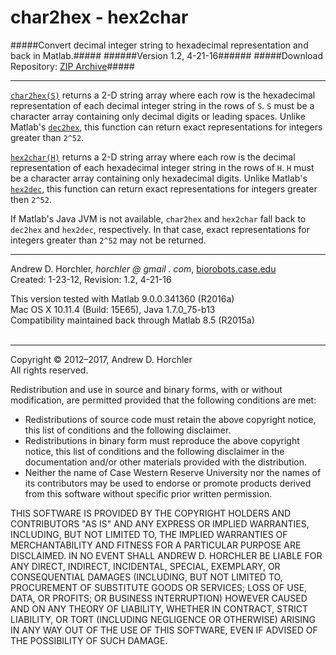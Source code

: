 char2hex - hex2char
========
#####Convert decimal integer string to hexadecimal representation and back in Matlab.#####
######Version 1.2, 4-21-16######
#####Download Repository: [ZIP Archive](https://github.com/horchler/char2hex/archive/master.zip)#####

--------

[```char2hex(S)```](https://github.com/horchler/char2hex/blob/master/char2hex.m) returns a 2-D string array where each row is the hexadecimal representation of each decimal integer string in the rows of ```S```. ```S``` must be a character array containing only decimal digits or leading spaces. Unlike Matlab's [```dec2hex```](http://www.mathworks.com/help/matlab/ref/dec2hex.html), this function can return exact representations for integers greater than ```2^52```.  
    
[```hex2char(H)```](https://github.com/horchler/char2hex/blob/master/hex2char.m) returns a 2-D string array where each row is the decimal representation of each hexadecimal integer string in the rows of ```H```. ```H``` must be a character array containing only hexadecimal digits. Unlike Matlab's [```hex2dec```](http://www.mathworks.com/help/matlab/ref/hex2dec.html), this function can return exact representations for integers greater then ```2^52```.  
  
If Matlab's Java JVM is not available, ```char2hex``` and ```hex2char``` fall back to ```dec2hex``` and ```hex2dec```, respectively. In that case, exact representations for integers greater than ```2^52``` may not be returned.
&nbsp;  

--------

Andrew D. Horchler, *horchler @ gmail . com*, [biorobots.case.edu](http://biorobots.case.edu/)  
Created: 1-23-12, Revision: 1.2, 4-21-16  

This version tested with Matlab 9.0.0.341360 (R2016a)  
Mac OS X 10.11.4 (Build: 15E65), Java 1.7.0_75-b13  
Compatibility maintained back through Matlab 8.5 (R2015a)  
&nbsp;  

--------

Copyright &copy; 2012&ndash;2017, Andrew D. Horchler  
All rights reserved.  

Redistribution and use in source and binary forms, with or without modification, are permitted provided that the following conditions are met:
 * Redistributions of source code must retain the above copyright notice, this list of conditions and the following disclaimer.
 * Redistributions in binary form must reproduce the above copyright notice, this list of conditions and the following disclaimer in the documentation and/or other materials provided with the distribution.
 * Neither the name of Case Western Reserve University nor the names of its contributors may be used to endorse or promote products derived from this software without specific prior written permission.

THIS SOFTWARE IS PROVIDED BY THE COPYRIGHT HOLDERS AND CONTRIBUTORS "AS IS" AND ANY EXPRESS OR IMPLIED WARRANTIES, INCLUDING, BUT NOT LIMITED TO, THE IMPLIED WARRANTIES OF MERCHANTABILITY AND FITNESS FOR A PARTICULAR PURPOSE ARE DISCLAIMED. IN NO EVENT SHALL ANDREW D. HORCHLER BE LIABLE FOR ANY DIRECT, INDIRECT, INCIDENTAL, SPECIAL, EXEMPLARY, OR CONSEQUENTIAL DAMAGES (INCLUDING, BUT NOT LIMITED TO, PROCUREMENT OF SUBSTITUTE GOODS OR SERVICES; LOSS OF USE, DATA, OR PROFITS; OR BUSINESS INTERRUPTION) HOWEVER CAUSED AND ON ANY THEORY OF LIABILITY, WHETHER IN CONTRACT, STRICT LIABILITY, OR TORT (INCLUDING NEGLIGENCE OR OTHERWISE) ARISING IN ANY WAY OUT OF THE USE OF THIS SOFTWARE, EVEN IF ADVISED OF THE POSSIBILITY OF SUCH DAMAGE.